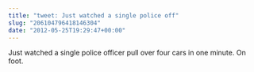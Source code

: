 ```yaml
---
title: "tweet: Just watched a single police off"
slug: "206104796418146304"
date: "2012-05-25T19:29:47+00:00"
---
```

Just watched a single police officer pull over four cars in one minute. On foot.